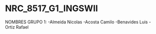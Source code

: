 # NRC_8517_G1_INGSWII

NOMBRES GRUPO 1: -Almeida Nicolas -Acosta Camilo -Benavides Luis  -Ortiz Rafael 
